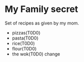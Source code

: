 # My Family secret

Set of recipes as given by my mom.

- pizzas(T0D0)
- pasta(T0D0)
- rice(T0D0)
- flour(T0D0)
- the wok(T0D0)
change